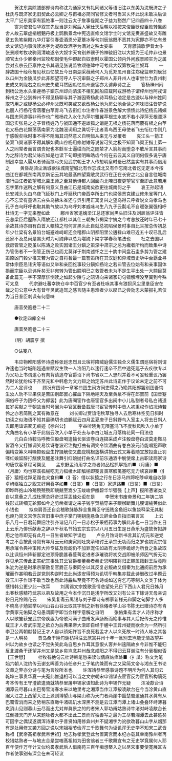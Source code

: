 <!-- { "loadSidebar": true } -->
　　贺沈东美除膳部郎诗内称沈为通家又有礼同诸父等语旧注以东美为沈既济之子杜氏与既济家无旧契此必云卿之与甫祖必简同官修文者可当耳乆怀此说未敢决后读太平广记东美家有狐恠事一则注云太子詹事佺期之子益为豁然广记四首四十八巻
　　寄刘使君伯华叙其先世当是刘宪后人宪仕天后朝以推按来俊臣贬俊臣败转鳯阁舍人故云翠虚捎魍魉丹极上鹍鹏景龙中宪选直修文馆学士时文馆宠赉甚盛故又有雕章五色笔紫殿九华灯宴引春壶酒恩分夏簟冰等句刘辰翁既不悉其为宪即亦不忆有景龙文馆记内事浪读冰字为凝欲改酒字为满对之殊太妄率
　　天育骠骑歌伊昔太仆张景顺考牧攻驹阅清峻遂令大奴字天育别养骥子怜神骏旧注以大奴为王毛仲非也景顺官太仆少卿秦州监牧都副使毛仲即起自奴隶时以霍国公领内外闲廐景顺实为之属尝对玄宗云臣禀仲之令其语见张说监牧颂徳碑中可考此大奴第牧马监奴耳
　　一辞故国十经秋毎见秋瓜忆故丘今日南湖采薇蕨何人为觅郑瓜州自注郑秘监审刘辰翁以瓜州为金陵瓜步此非郡望可呼人乎况审繇之子郑州人非升州人也审尝仕为袁州刺史或又刺陇右之瓜州史失载耳然因瓜忆瓜州退宦亦太谑非诗之正
　　答杨梓州闷到杨公池水头坐逄杨子鎭东州却向清溪不相见回船应载阿戎游杨子谓梓州也阿戎谓梓州之子公到梓州不得见杨聊与其子游因寄杨此诗耳杨公池定是古迹以与梓州姓同取巧用之或疑杨公必梓州父既可笑或又欲改杨公池为房公池合读之何味旧注皆梦说也丽人行杨花雪落覆白苹青鸟飞去衔红巾注者作春游景色解大愦愦此诗纪杨氏诸姨与国忠同游事非茍作也广雅杨花入水化为萍尔雅翼苹根生水底不若小浮萍无根漂浮国忠实张易之之子冒杨姓乃与虢国通不避雄狐之诮是无根之杨花落而覆有根之白苹也又杨白花飘荡落南家为北魏滛词用之眞切于比者青鸟西王毋使者飞去衔红巾则几于感帨矣咏时事不得不隠晦其词然意义自明惜从来无与发覆者
　　哀江头一箭正坠双飞翼诸家不得其解如黄山谷杨用修射雉等说皆可笑之极不知双飞翼正指上苐一人之同辇者而言谓贵妃也本繇军士逼缢而托之随辇才人箭射而堕总不敢斥言其事而为之辞诗为君父咏应如是也读下句即接明眸皓齿今何在云云其义自明何假多说乎唐制廵幸宫人扈从者骑而挟弓矢见武宗朝王才人传想明皇时蚤已然盖实有其事而借用之
　　黄昏胡骑尘满城欲往城南望城北有作忘城北又有作忘南北者讫无定本今按曲江在都城东南两京新记云其地最髙四望寛敞灵武行在正在长安之北公自言往城南濳行曲江者欲望城北冀王师之至耳他诗都人回面向北啼日夜更望官军至即此意若用忘字第作迷所之解有何意义且曲江已是城南矣欲更往城南何之乎
　　哀王孙起语长安城头头白乌夜飞延秋门上呼延秋门帝西幸所出门也梁侯景克建业修朱雀等门人心不忘梁有童谣云白头乌拂朱雀还与呉引用正寓复兴之望乌得云呼者说文乌孝鸟也孔子白乌盱呼也取其助气故以为乌呼刘孝威咏乌生八九子云氄毛不自暖张翼强相呼杜诗无一字无来歴如此
　　鄜州省家逺媿梁江总还家尚黒头旧注及刘辰翁评注皆云总梁臣后歴陈入隋放还江都杜以其仕三朝失节掲梁字媿之今考总放还时年已七十余故其诗亦自有白首入轘辕之句何言黒头此自就总初陷侯景时事自比耳按总传初总年少仕梁有名景陷台城避难﨑岖还会稽郡山阴都阳里公遘禄山难已近五十叹已乱后还家不及总尚是黒头时为可媿非以总为堪媿下梁字学春秋笔法也
　　杜之去国以救房管管之贬虽以陈涛之败实因诸王分鎭之策深中肃宗之忌为纔者所构而致集中诗为管伤者不一伤管正伤已也而尤莫详于荆南述怀之三十韵中间盘石圭多剪为管之建策原凶门毂少推又若为管之自将咎最一篇警策所在其汉庭和异域晋史坼中台覇业寻常体宗臣忌讳灾等语似又举和亲回纥事较分鎭抑扬论之若曰管去位始有和亲事国体损而宗臣以忌讳斥矣无非宛转为管出脱明已之救管者未为不是生平出处一大闗目莫备此篇无一字不深厚悱恻读之如起少陵与之晤语向来诸家句句错解埋没至寳到今殊可太息
　　代宗避吐蕃幸陜仓卒中百官少有至者杜咏其事有狼狈风尘里羣臣安在哉之句公意中大有昔年灵武追驾之感言随主患难者少以叹已之尝効忠未蒙报礼若仅为当日羣臣刺讽有何意味

　　唐音癸籖巻二十二

　　●钦定四库全书

　　唐音癸籖巻二十三

　　（明）胡震亨 撰

　　○诂笺八

　　韦应物睢阳感怀诗盛称张廵忠烈且云宿将降贼庭儒生独全义儒生谓廵宿将则谓许逺也当时城陷廵遇害赋议生致一人洛阳乃以逺行逺卒不屈中途死廵子去疾欲专以为父功上书谓逺心有向背请追夺官爵诏下尚书省以二人忠烈并着不可妄轻重议乃罢然时论犹纷纭不齐至元和中韩愈为文力辩之始定苏州此诗正作于议论未定之前不可为二人定评也
　　顾况有囝诗一章畧曰囝生闽方闽吏得之乃絶其阳郎罢别囝吾悔生汝人劝不举果获是苦囝别郎罢心摧血下隔地絶天及至黄泉不得在郎罢前【囝音蹇闽俗呼子为囝呼父为郎罢】此为唐阉宦作也唐宦官多出闽中小儿私割者号私白诸道毎岁买献之于朝故当时号闽为中官区薮备载唐书宦官传时中贵人初秉权作焰况诗若怜之亦若简贱之寓有微意在
　　刘长卿过贾谊宅秋草独寻人去后寒林空见日斜时初读之似海语不知其最确切也谊鵩赋云四月孟夏庚子日斜野鸟入室主人将去日斜人去即用谊语畧无痕迹【徐兴公】
　　李益听晓角无限塞鸿飞不度秋风吹入小单于大角曲名有小单于此借云吹入小单于处去与李白江城五月落梅花同一用法也
　　元白白诗鞍马呼教住骰盘喝遣输长驱波卷白连掷采成卢注骰盘卷白波莫走鞍马皆酒令又打嫌调笑易饮讶巻波迟注抛打曲有调笑令饮酒曲有巻白波元诗能唱犯声歌偏精变筹义叫噪掷骰盘生拧摄觥使又曲庇桃根盏横讲捎云式又筹着随宜放投盘止罚啀红娘留醉打觥使及醒差注舞引红娘抛打曲名详前乐通酒中觥使席上古职读两家诗句唐饮客章程可槩见
　　孟东野孟诗用字之竒者如品松抓挐指爪■〈月庸〉■〈月庸〉均也寒溪柧椾吃无力柧棱木即觚椾即笺言畏寒觚笺蹇吃无力峡哀踔■〈犭荅〉猿相过踔足蹋也犬食曰■〈犭荅〉借以状猿之行冬日冻马四蹄吃陟卓难自收陟卓﨑岖独立之貎又好用叠字如■〈日菐〉■〈日菐〉家道路■〈日菐〉■〈日菐〉即晔晔抱山冷殑殑殑殑即兢兢至嵩少玉峻峻伊雒碧华华强强【上声】揽所慿诸类又自以意叠之几成杜撰总好竒过耳孟佳处讵在是
　　李贺宋书废帝景和二年铸二铢钱形式转细无轮郭如今之剪凿者谓之来子钱李贺榆穿来子眼桞断舞儿腰谓榆荚似此小钱也
　　拟庾肩吾还自会稽歌脉脉辞金鱼羇臣守迍贱金鱼旧以鱼袋释梁无其制也庾乃简文宫僚东宫旧事中庶子掌门钥钥施悬鱼云辞金鱼自指旧署言耳
　　上云乐八月一日君前舞旧注引齐谐记八月一日赤松子采栢药事为解此非也一日当作五日上云乐乃俳乐献寿之辞以千秋名节始玄宗玄宗以八月五日生是日燕乐为盛故贺拟辞用之他帝即无有此月一日生者故知字误也
　　卢仝月蚀诗新书言其讥切元和逆党考之不合按此诗叙有年月云元和庚寅则吐突承璀讨王承宗无功而归之岁也初宪宗信用承璀令典神策拜大帅专征及败衂仍不加罪宠任如故有太阴养蟾蜍为所食之象故取以比讽恒州阵斩郦定进顶骨脆甚春蔓菁定进者承璀骁将初交战即被杀师因气折无功详见承宗传此正实纪其事处其云官爵奉董秦者秦史思明降将归正赐属籍封王后竟附朱泚为逆是时承宗蒙赦复官爵正与秦同仝以其反复必叛故又借秦为比通阅前后为承璀而作甚明若云逆党则构逆时去此尚逺安得预为讥切乎韩集亦载此诗删改过半题云效玉川子作谦不敢当改也然此诗麤纵至竟不可名诗或如送穷乞巧等制入文类于体为惬惜韩公更少此一改耳
　　刘禹锡文宗挽歌圣情悲望处兄日下西山人君兄日姊月出春秋感精符武宗以弟及故用之今本作沉日是浅学所改又刘有公主下嫁诗天母亲调粉日兄怜赐花云
　　宋吴复斋云禹锡与刘子厚诗有桞家新様元和脚之句脚字人多不晓髙子勉尝举以问山谷山谷云取其字制之新有徐僊者学山谷书陈无已赠诗亦有肯学黄家元佑脚之句愚谓脚字即当会様字意解之自明
　　张佑集有孟才人诗序称才人以歌笙获宠武宗帝疾亟为帝歌河满子曲甫发声肠断而絶事与其人后妃传无之传惟载王才人者武宗宠之欲立为后弗果帝大渐即自经于幄中王弇州疑而欲合为一然所引李卫公两朝献替记王才人自以骄妬忤旨不良死若孟才人以义死故一时诗人咏之其各是一人明矣
　　贾岛桑干絶句谢枋得注云旅寓并州十年一旦别去岂能无情故望并州以为故乡也读之不觉失笑此岛自思乡作耳其意恨乆客并州逺隔故乡今非惟不能归反北渡桑干还望并州又是故乡矣岂念并州哉念咸阳之不得归云耳谢注有分毫相似否【王世懋】
　　杜牧有絶句云杜诗韩笔愁来读似倩麻姑痒处■〈扌瓜〉称文为笔始六朝人沈约传云谢玄晖善为诗任彦升工于笔约兼而有之又梁简文帝与湘东王书论文章之弊亦分诗与笔为言牧所本也
　　许浑靖恭里感事诗题不明斥为何人其句云乾坤三事贵华夏一夫寃此惟退相可以当之文宗朝宋申锡谋去宦官反为宦官所构谪死考本传有王守澄欲遣骑就靖恭里屠申锡家语知此诗为申锡作无疑
　　浑凌歊台诗湘潭云尽暮山出巴蜀雪消春水来以地里考之湘潭当作江潭按凌歊台在今当涂黄山直踞大江之上西望大江上源则博望山与梁山称为天门者两崖中豁楚蜀逺通其水眞有从巴蜀雪消而来之势稍东直瞰牛渚矶矶水深黒不测是云江潭而潭上诸山叠叠环峙薄暮岚消山见则暮山云尽而出尤对岸眞景之的的者宋人郭功甫姑熟诗牛渚对峙凌歊台长江倒挂天门开从来题咏者大都不出此二景而浑独善写之最为工尽若湘潭去此甚逺矣可因字之偶误遂谓浑诗果尔乎昔贤如用修弇州并不疑湘字为讹欲改暮山山字从烟那有是处用修又袭方回之说以宋祖裕节俭浑三千歌舞句为诬讥浑无史学不知宋二武皆称祖【武帝髙祖孝武帝世祖】地志称孝武登此台置离宫而本纪亦载其幸南豫州者再校猎姑熟者一与地志合是尝嗤髙祖裕为田舍翁者三千歌舞宜有之无史学竟属何人耶百年便作万年计又似约畧孝武后人借南苑三百年痴想槩入之以尽宋事要使寛展耳古作者使事别有深会在未可轻议
